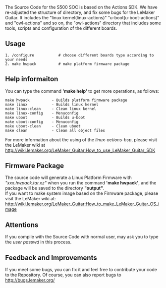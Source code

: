The Source Code for the S500 SOC is based on the Actions SDK. We have re-adjusted the structure of directory, and fix some bugs for the LeMaker Guitar.
It includes the "linux kernel(linux-actions)" "u-boot(u-boot-actions)" and "owl-actions" and so on, the "owl-actions" directory that includes some tools, 
scripts and configuration of the different boards.

## Usage
	1. /configure           # choose different boards type according to your needs  
	2. make hwpack          # make platform firmware package  

## Help informaiton
You can type the command **'make help'** to get more operations, as follows:    

	make hwpack          - Builds platform firmware package
	make linux           - Builds linux kernel   
	make linux-clean     - Clean linux kernel  
	make linux-config    - Menuconfig  
	make uboot           - Builds u-boot  
	make uboot-config    - Menuconfig  
	make uboot-clean     - Clean uboot  
	make clean           - Clean all object files

For more information about the using of the *linux-actions-bsp*, please visit the LeMaker wiki at <http://wiki.lemaker.org/LeMaker_Guitar:How_to_use_LeMaker_Guitar_SDK>

## Firmware Package
The source code will generate a Linux Platform Firmware with *"xxx.hwpack.tar.xz"* when you run the command **'make hwpack'**, and the package will be saved to the directory **"output"**.  
If you want to make system image based on the Firmware package, please visit the LeMaker wiki at: <http://wiki.lemaker.org/LeMaker_Guitar:How_to_make_LeMaker_Guitar_OS_image>

## Attentions
If you compile with the Source Code with normal user, may ask you to type the *user passwd* in this process.

## Feedback and Improvements
If you meet some bugs, you can fix it and feel free to contribute your code to the Repository. Of course, you can also report bugs to <http://bugs.lemaker.org/>
